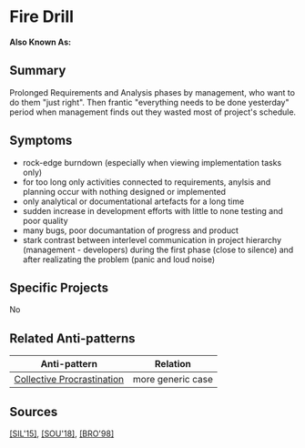 # Fire Drill
**Also Known As:**
## Summary
Prolonged Requirements and Analysis phases by management, who want to do them "just right". Then frantic "everything needs to be done yesterday" period when management finds out they wasted most of project's schedule.
## Symptoms
 - rock-edge burndown (especially when viewing implementation tasks only)
 - for too long only activities connected to requirements, anylsis and planning occur with nothing designed or implemented
 - only analytical or documentational artefacts for a long time
 - sudden increase in development efforts with little to none testing and poor quality
 - many bugs, poor documantation of progress and product
 - stark contrast between interlevel communication in project hierarchy (management - developers) during the first phase (close to silence) and after realizating the problem (panic and loud noise)
## Specific Projects
No
## Related Anti-patterns
|Anti-pattern  | Relation |
|--|--|
| [Collective Procrastination](Collective_Procrastination.md) | more generic case |
## Sources
[[SIL'15]](../References.md), [[SOU'18]](../References.md), [[BRO'98]](../References.md)
